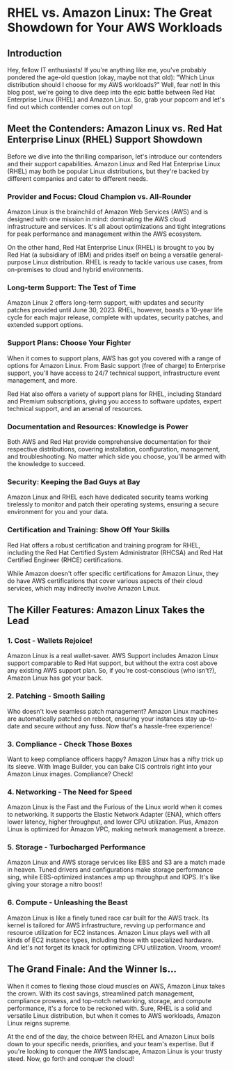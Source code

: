 # RHEL vs. Amazon Linux: The Great Showdown for Your AWS Workloads

## Introduction

Hey, fellow IT enthusiasts! If you're anything like me, you've probably pondered the age-old question (okay, maybe not that old): "Which Linux distribution should I choose for my AWS workloads?" Well, fear not! In this blog post, we're going to dive deep into the epic battle between Red Hat Enterprise Linux (RHEL) and Amazon Linux. So, grab your popcorn and let's find out which contender comes out on top!

## Meet the Contenders: Amazon Linux vs. Red Hat Enterprise Linux (RHEL) Support Showdown

Before we dive into the thrilling comparison, let's introduce our contenders and their support capabilities. Amazon Linux and Red Hat Enterprise Linux (RHEL) may both be popular Linux distributions, but they're backed by different companies and cater to different needs.

### Provider and Focus: Cloud Champion vs. All-Rounder

Amazon Linux is the brainchild of Amazon Web Services (AWS) and is designed with one mission in mind: dominating the AWS cloud infrastructure and services. It's all about optimizations and tight integrations for peak performance and management within the AWS ecosystem.

On the other hand, Red Hat Enterprise Linux (RHEL) is brought to you by Red Hat (a subsidiary of IBM) and prides itself on being a versatile general-purpose Linux distribution. RHEL is ready to tackle various use cases, from on-premises to cloud and hybrid environments.

### Long-term Support: The Test of Time

Amazon Linux 2 offers long-term support, with updates and security patches provided until June 30, 2023. RHEL, however, boasts a 10-year life cycle for each major release, complete with updates, security patches, and extended support options.

### Support Plans: Choose Your Fighter

When it comes to support plans, AWS has got you covered with a range of options for Amazon Linux. From Basic support (free of charge) to Enterprise support, you'll have access to 24/7 technical support, infrastructure event management, and more.

Red Hat also offers a variety of support plans for RHEL, including Standard and Premium subscriptions, giving you access to software updates, expert technical support, and an arsenal of resources.

### Documentation and Resources: Knowledge is Power

Both AWS and Red Hat provide comprehensive documentation for their respective distributions, covering installation, configuration, management, and troubleshooting. No matter which side you choose, you'll be armed with the knowledge to succeed.

### Security: Keeping the Bad Guys at Bay

Amazon Linux and RHEL each have dedicated security teams working tirelessly to monitor and patch their operating systems, ensuring a secure environment for you and your data.

### Certification and Training: Show Off Your Skills

Red Hat offers a robust certification and training program for RHEL, including the Red Hat Certified System Administrator (RHCSA) and Red Hat Certified Engineer (RHCE) certifications.

While Amazon doesn't offer specific certifications for Amazon Linux, they do have AWS certifications that cover various aspects of their cloud services, which may indirectly involve Amazon Linux.

## The Killer Features: Amazon Linux Takes the Lead

### 1. Cost - Wallets Rejoice!

Amazon Linux is a real wallet-saver. AWS Support includes Amazon Linux support comparable to Red Hat support, but without the extra cost above any existing AWS support plan. So, if you're cost-conscious (who isn't?), Amazon Linux has got your back.

### 2. Patching - Smooth Sailing

Who doesn't love seamless patch management? Amazon Linux machines are automatically patched on reboot, ensuring your instances stay up-to-date and secure without any fuss. Now that's a hassle-free experience!

### 3. Compliance - Check Those Boxes

Want to keep compliance officers happy? Amazon Linux has a nifty trick up its sleeve. With Image Builder, you can bake CIS controls right into your Amazon Linux images. Compliance? Check!

### 4. Networking - The Need for Speed

Amazon Linux is the Fast and the Furious of the Linux world when it comes to networking. It supports the Elastic Network Adapter (ENA), which offers lower latency, higher throughput, and lower CPU utilization. Plus, Amazon Linux is optimized for Amazon VPC, making network management a breeze.

### 5. Storage - Turbocharged Performance

Amazon Linux and AWS storage services like EBS and S3 are a match made in heaven. Tuned drivers and configurations make storage performance sing, while EBS-optimized instances amp up throughput and IOPS. It's like giving your storage a nitro boost!

### 6. Compute - Unleashing the Beast

Amazon Linux is like a finely tuned race car built for the AWS track. Its kernel is tailored for AWS infrastructure, revving up performance and resource utilization for EC2 instances. Amazon Linux plays well with all kinds of EC2 instance types, including those with specialized hardware. And let's not forget its knack for optimizing CPU utilization. Vroom, vroom!

## The Grand Finale: And the Winner Is...

When it comes to flexing those cloud muscles on AWS, Amazon Linux takes the crown. With its cost savings, streamlined patch management, compliance prowess, and top-notch networking, storage, and compute performance, it's a force to be reckoned with. Sure, RHEL is a solid and versatile Linux distribution, but when it comes to AWS workloads, Amazon Linux reigns supreme.

At the end of the day, the choice between RHEL and Amazon Linux boils down to your specific needs, priorities, and your team's expertise. But if you're looking to conquer the AWS landscape, Amazon Linux is your trusty steed. Now, go forth and conquer the cloud!
